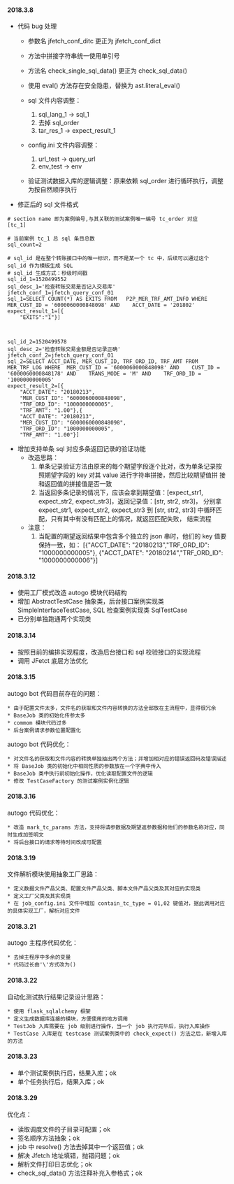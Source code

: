 #### 2018.3.8

* 代码 bug 处理
    * 参数名 jfetch_conf_ditc 更正为 jfetch_conf_dict
    * 方法中拼接字符串统一使用单引号
    * 方法名 check_single_sql_data() 更正为 check_sql_data()
    * 使用 eval() 方法存在安全隐患，替换为 ast.literal_eval()
    * sql 文件内容调整：
        1. sql_lang_1 -> sql_1
        2. 去掉 sql_order
        3. tar_res_1 -> expect_result_1
    * config.ini 文件内容调整：
        1. url_test -> query_url
        2. env_test -> env
    
    * 验证测试数据入库的逻辑调整：原来依赖 sql_order 进行循环执行，调整为按自然顺序执行
        
* 修正后的 sql 文件格式
>
    # section name 即为案例编号,与其关联的测试案例唯一编号 tc_order 对应
    [tc_1]
    
    # 当前案例 tc_1 总 sql 条目总数
    sql_count=2
    
    # sql_id 是在整个转账接口中的唯一标识，而不是某一个 tc 中，后续可以通过这个 sql_id 作为模板生成 SQL
    # sql_id 生成方式：秒级时间戳
    sql_id_1=1520499552
    sql_desc_1='检查转账交易是否记入交易库'
    jfetch_conf_1=jfetch_query_conf_01
    sql_1=SELECT COUNT(*) AS EXITS FROM   P2P_MER_TRF_AMT_INFO WHERE  MER_CUST_ID = '6000060000848098' AND    ACCT_DATE = '201802'
    expect_result_1=[{
        "EXITS":"1"}]
        
    
    
    sql_id_2=1520499578
    sql_desc_2='检查转账交易金额是否记录正确'
    jfetch_conf_2=jfetch_query_conf_01
    sql_2=SELECT ACCT_DATE, MER_CUST_ID, TRF_ORD_ID, TRF_AMT FROM   MER_TRF_LOG WHERE  MER_CUST_ID = '6000060000848098' AND    CUST_ID = '6000060000848178' AND    TRANS_MODE = 'M' AND    TRF_ORD_ID = '1000000000005'
    expect_result_2=[{
        "ACCT_DATE": "20180213",
        "MER_CUST_ID": "6000060000848098",
        "TRF_ORD_ID": "1000000000005",
        "TRF_AMT": "1.00"},{
        "ACCT_DATE": "20180213",
        "MER_CUST_ID": "6000060000848098",
        "TRF_ORD_ID": "1000000000005",
        "TRF_AMT": "1.00"}]
        
* 增加支持单条 sql 对应多条返回记录的验证功能
    * 改造思路：
        1. 单条记录验证方法由原来的每个期望字段逐个比对，改为单条记录按照期望字段的 key 对其 value 进行字符串拼接，然后比较期望值拼
        接和返回值的拼接值是否一致
        2. 当返回多条记录的情况下，应该会拿到期望值：[expect_str1, expect_str2, expect_str3]，返回记录值：[str, str2, str3]，
        分别拿expect_str1, expect_str2, expect_str3 到 [str, str2, str3] 中循环匹配，只有其中有没有匹配上的情况，就返回匹配失败，
        结束流程
    * 注意：
        1. 当配置的期望返回结果中包含多个独立的 json 串时，他们的 key 值要保持一致，如：
        [{"ACCT_DATE": "20180213","TRF_ORD_ID": "1000000000005"}, {"ACCT_DATE": "20180214","TRF_ORD_ID": "1000000000006"}]
        
#### 2018.3.12

* 使用工厂模式改造 autogo 模块代码结构
* 增加 AbstractTestCase 抽象类，后台接口案例实现类 SimpleInterfaceTestCase, SQL 检查案例实现类 SqlTestCase
* 已分别单独跑通两个实现类


#### 2018.3.14

* 按照目前的编排实现程度，改造后台接口和 sql 校验接口的实现流程
* 调用 JFetct 底层方法优化

#### 2018.3.15

autogo bot 代码目前存在的问题：

    * 由于配置文件太多，文件名的获取和文件内容转换的方法全部放在主流程中，显得很冗余
    * BaseJob 类的初始化传参太多
    * commom 模块代码过多
    * 后台案例请求参数位置配置化
    

autogo bot 代码优化：
    
    * 对文件名的获取和文件内容的转换单独抽出两个方法；并增加相对应的错误返回码及错误描述
    * 将 BaseJob 类的初始化中相同性质的参数放在一个字典中传入
    * BaseJob 类中执行前初始化操作，优化读取配置文件的逻辑
    * 修改 TestCaseFactory 的测试案例实例化逻辑
    
#### 2018.3.16

autogo 代码优化：

    * 改造 mark_tc_params 方法，支持将请参数据及期望返参数据和他们的参数名称对应，同时生成加签明文
    * 将后台接口的请求等待时间改成可配置

#### 2018.3.19

文件解析模块使用抽象工厂思路：

    * 定义数据文件产品父类、配置文件产品父类、脚本文件产品父类及其对应的实现类
    * 定义工厂父类及其实现类
    * 在 job_config.ini 文件中增加 contain_tc_type = 01,02 键值对，据此调用对应的具体实现工厂，解析对应文件
    
#### 2018.3.21

autogo 主程序代码优化：

    * 去掉主程序中多余的变量
    * 代码过长由'\'方式改为()
    
#### 2018.3.22

自动化测试执行结果记录设计思路：

    * 使用 flask_sqlalchemy 框架
    * 定义生成数据库连接的模块，方便使用的地方调用
    * TestJob 入库需要在 job 级别进行操作，当一个 job 执行完毕后，执行入库操作
    * TestCase 入库是在 testcase 测试案例类中的 check_expect() 方法之后，新增入库的方法
  
#### 2018.3.23

* 单个测试案例执行后，结果入库；ok
* 单个任务执行后，结果入库；ok

#### 2018.3.29

优化点：

* 读取调度文件的子目录可配置；ok
* 签名顺序方法抽象；ok
* job 中 resolve() 方法去掉其中一个返回值；ok
* 解决 Jfetch 地址填错，抛错问题；ok
* 解析文件打印日志优化；ok
* check_sql_data() 方法注释补充入参格式；ok